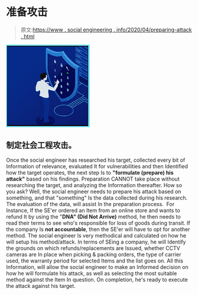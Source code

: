 # 准备攻击

> 原文:[https://www . social engineering . info/2020/04/preparing-attack . html](https://www.socialengineering.info/2020/04/preparing-attack.html)

[![](img/7bcddbbba2f63849026d485686e93417.png)](https://1.bp.blogspot.com/-KaErqPbPkJM/Xoclc2Cl5FI/AAAAAAAAji8/3-U3bV8Rs7we0CeAr9pOxZCetZ_HQPPOgCLcBGAsYHQ/s1600/Social%2BEngineering%2BMethod.%2Bwww.socialengineers.net.jpg)

## **制定社会工程攻击。**

Once the social engineer has researched his target, collected every bit of Information of relevance, evaluated It for vulnerabilities and then Identified how the target operates, the next step Is to **"formulate (prepare) his attack"** based on his findings.
  Preparation CANNOT take place without researching the target, and analyzing the Information thereafter. How so you ask? Well, the social engineer needs to prepare his attack based on something, and that "something" Is the data collected during his research. The evaluation of the data, will assist In the preparation process. 
  For Instance, If the SE'er ordered an Item from an online store and wants to refund It by using the "**DNA" (Did Not Arrive)** method, he then needs to read their terms to see who's responsible for loss of goods during transit. If the company Is **not accountable**, then the SE'er will have to opt for another method.
  The social engineer Is very methodical and calculated on how he will setup his method/attack. In terms of SEing a company, he will Identify the grounds on which refunds/replacements are Issued, whether CCTV cameras are In place when picking & packing orders, the type of carrier used, the warranty period for selected Items and the list goes on.
  All this Information, will allow the social engineer to make an Informed decision on how he will formulate his attack, as well as selecting the most suitable method against the Item In question. On completion, he's ready to execute the attack against his target.